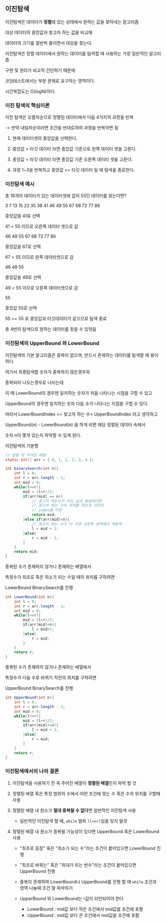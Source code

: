 ## 이진탐색 

이진탐색은 데이터가 **정렬**돼 있는 상태에서 원하는 값을 찾아내는 알고리즘

대상 데이터의 중앙값과 찾고자 하는 값을 비교해 

데이터의 크기를 절반씩 줄이면서 대상을 찾는다.

이진탐색은 정렬 데이터에서 원하는 데이터를 탐색할 때 사용하는 가장 일반적인 알고리즘

구현 및 원리가 비교적 간단하기 때문에

코딩테스트에서는 부분 문제로 요구하는 영역이다.

시간복잡도는 O(logN)이다.

### 이진 탐색의 핵심이론

이진 탐색은 오름차순으로 정렬된 데이터에서 다음 4가지의 과정을 반복

-> 만약 내림차순이라면 조건을 반대로하여 과정을 반복하면 됨

1. 현재 데이터셋의 중앙값을 선택한다.

2. 중앙값 > 타깃 데이터 라면 중앙값 기준으로 왼쪽 데이터 셋을 고른다.

3. 중앙값 < 타깃 데이터 라면 중앙값 기준 오른쪽 데이터 셋을 고른다.

4. 과정 1~3을 반복하고 중앙값 == 타깃 데이터 일 때 탐색을 종료한다.

### 이진탐색 예시

총 16개의 데이터가 있는 데이터셋에 값이 55인 데이터를 찾는다면?

3 7 13 15 23 35 38 41 46 49 55 67 68 72 77 86

중앙값을 41로 선택

41 < 55 이므로 오른쪽 데이터 셋으로 감

46 49 55 67 68 72 77 86 

중앙값을 67로 선택

67 > 55 이므로 왼쪽 데이터셋으로 감

46 49 55

중앙값을 49로 선택

49 < 55 이므로 오른쪽 데이터셋으로 감

55

중앙값 55로 선택

55 == 55 로 중앙값과 타깃데이터가 같으므로 탐색 종료

총 4번의 탐색으로 원하는 데이터를 찾을 수 있엇음

### 이진탐색의 UpperBound 와 LowerBound

이진탐색의 기본 알고리즘은 중복이 없으며, 반드시 존재하는 데이터를 탐색할 때 용이하다.

여기서 최종탐색할 숫자가 중복하지 않은경우와

중복되어 나오는경우로 나뉘는데

이 때 LowerBound의 경우엔 일치하는 숫자가 처음 나타나는 시점을 구할 수 있고

UpperBound의 경우엔 일치하는 숫자 다음 수가 나타나는 지점을 구할 수 있다.

따라서 LowerBoundIndex <= 찾고자 하는 수< UpperBoundIndex 라고 생각하고

UpperBound(n) - LowerBound(n) 을 하게 되면 해당 정렬된 데이터 속에서

숫자 n이 몇개 있는지 파악할 수 있게 된다.

이진탐색의 기본형

```java
// 정렬 된 주어진 배열
static int[] arr = { 0, 1, 2, 2, 3, 4 };
```

```java
int binarySearch(int n){
    int l = 0;
    int r = arr.length - 1;
    int mid = 0;
    while(l<=r){
        mid = (l+r)/2;
        if(arr[mid] == n){
            // 찾고자 하는수가 미드 값과 동일하다면
            // 찾고자 하는 수의 위치를 찾은것 이므로
            // index를 리턴
            return mid;
        }else if(arr[mid]<n){
            // 찾고자 하는 수가 더 크면 오른쪽 영역에서 재탐색
            l = mid + 1;
        }else{
            r = mid - 1;
        }
    }
    return mid;
}
```

중복된 수가 존재하지 않거나 존재하는 배열에서 

특정수가 최초로 혹은 최소가 되는 수일 때의 위치를 구하려면

LowerBound BinarySearch를 진행

```java
int LowerBound(int n){
    int l = 0;
    int r = arr.length - 1;
    int mid = 0;
    while(l<=r){
        mid = (l+r)/2;
        if(arr[mid]<n){
            l = mid+1;
        }else{
            r = mid;
        }
    }
    return r;
}
```

중복된 수가 존재하지 않거나 존재하는 배열에서

특정수가 다음 수로 바뀌기 직전의 위치를 구하려면

UpperBound BinarySearch를 진행

```java
int UpperBound(int n){
    int l = 0;
    int r = arr.length - 1;
    int mid = 0;
    while(l<=r){
        mid = (l+r)/2;
        if(arr[mid]<=n){
            l = mid + 1;
        }else{
            r = mid;
        }
    }
    return r;
}
```
### 이진탐색에서의 나의 결론

1. 이진탐색을 사용하기 전 꼭 주어진 배열이 **정렬된 배열**인지 파악 할 것

2. 정렬된 배열 혹은 특정 범위의 수에서 어떤 조건에 맞는 수 혹은 수의 위치를 구할때 사용

3. 정렬된 배열 내 원소가 **절대 중복될 수 없다**면 일반적인 이진탐색 사용

    - 일반적인 이진탐색 할 때, ```while``` 범위 ```(l<=r)```임을 잊지 말것

4. 정렬된 배열 내 원소가 중복될 가능성이 있다면 UpperBound 혹은 LowerBound사용

    - "최초로 등장" 혹은 "최소가 되는 수"라는 조건이 붙어있으면 LowerBound 진행

    - "최초로 바뀌는" 혹은 "최대가 되는 번수"라는 조건이 붙어있으면 UpperBound 진행

    - 중복이 존재하여 LowerBound나 UpperBound를 진행 할 때 ```while``` 조건과 영역 나눌때 조건 잘 파악하기

    - UpperBound 와 LowerBound는 r값이 리턴되어야 한다
    
        - LowerBound : mid값 보다 작은 조건에서 mid값을 조건에 포함
        - UpperBound : mid값 보다 큰 조건에서 mid값을 조건에 포함



